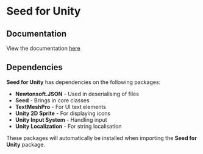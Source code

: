 # Seed for Unity

## Documentation
View the documentation [here](Documentation/Seed.md)

## Dependencies
**Seed for Unity** has dependencies on the following packages:

- **Newtonsoft.JSON** - Used in deserialising of files
- **Seed** - Brings in core classes
- **TextMeshPro** - For UI text elements
- **Unity 2D Sprite** - For displaying icons
- **Unity Input System** - Handling input
- **Unity Localization** - For string localisation

These packages will automatically be installed when importing the **Seed for Unity** package.